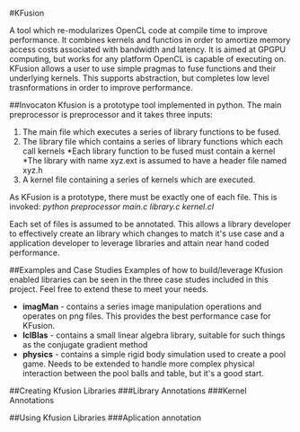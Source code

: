 #KFusion

A tool which re-modularizes OpenCL code at compile time to improve performance.  It combines kernels and functios in order to amortize memory access costs associated with bandwidth and latency.  It is aimed at GPGPU computing, but works for any platform OpenCL is capable of executing on.  KFusion allows a user to use simple pragmas to fuse functions and their underlying kernels.  This supports abstraction, but completes low level trasnformations in order to improve performance.

##Invocaton
Kfusion is a prototype tool implemented in python.  The main preprocessor is preprocessor and it takes three inputs:

1. The main file which executes a series of library functions to be fused.
2. The library file which contains a series of library functions which each call kernels
  *Each library function to be fused must contain a kernel
  *The library with name xyz.ext is assumed to have a header file named xyz.h
3. A kernel file containing a series of kernels which are executed.

As KFusion is a prototype, there must be exactly one of each file.  This is invoked:
*python preprocessor main.c library.c kernel.cl*

Each set of files is assumed to be annotated.  This allows a library developer to effectively create an library which changes to match it's use case and a application developer to leverage libraries and attain near hand coded performance.


##Examples and Case Studies
Examples of how to build/leverage Kfusion enabled libraries can be seen in the three case studes included in this project.  Feel free to extend these to meet your needs.

* **imagMan** - contains a series image manipulation operations and operates on png files. This provides the best performance case for KFusion.
* **lclBlas** - contains a small linear algebra library, suitable for such things as the conjugate gradient method
* **physics** - contains a simple rigid body simulation used to create a pool game.  Needs to be extended to handle more complex physical interaction between the pool balls and table, but it's a good start.

##Creating Kfusion Libraries
###Library Annotations
###Kernel Annotations

##Using Kfusion Libraries
###Aplication annotation
